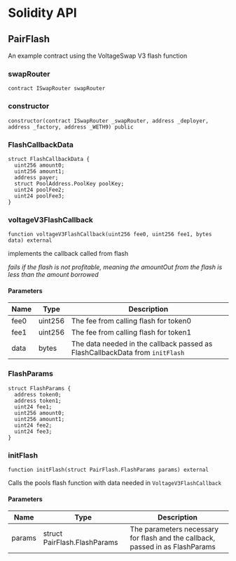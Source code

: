 # Solidity API

## PairFlash

An example contract using the VoltageSwap V3 flash function

### swapRouter

```solidity
contract ISwapRouter swapRouter
```

### constructor

```solidity
constructor(contract ISwapRouter _swapRouter, address _deployer, address _factory, address _WETH9) public
```

### FlashCallbackData

```solidity
struct FlashCallbackData {
  uint256 amount0;
  uint256 amount1;
  address payer;
  struct PoolAddress.PoolKey poolKey;
  uint24 poolFee2;
  uint24 poolFee3;
}
```

### voltageV3FlashCallback

```solidity
function voltageV3FlashCallback(uint256 fee0, uint256 fee1, bytes data) external
```

implements the callback called from flash

_fails if the flash is not profitable, meaning the amountOut from the flash is less than the amount borrowed_

#### Parameters

| Name | Type | Description |
| ---- | ---- | ----------- |
| fee0 | uint256 | The fee from calling flash for token0 |
| fee1 | uint256 | The fee from calling flash for token1 |
| data | bytes | The data needed in the callback passed as FlashCallbackData from `initFlash` |

### FlashParams

```solidity
struct FlashParams {
  address token0;
  address token1;
  uint24 fee1;
  uint256 amount0;
  uint256 amount1;
  uint24 fee2;
  uint24 fee3;
}
```

### initFlash

```solidity
function initFlash(struct PairFlash.FlashParams params) external
```

Calls the pools flash function with data needed in `VoltageV3FlashCallback`

#### Parameters

| Name | Type | Description |
| ---- | ---- | ----------- |
| params | struct PairFlash.FlashParams | The parameters necessary for flash and the callback, passed in as FlashParams |

